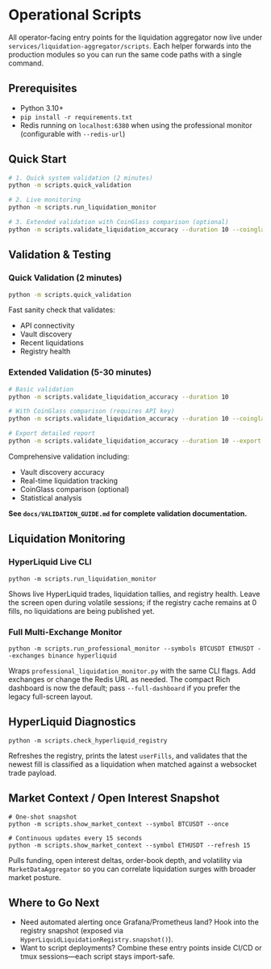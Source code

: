 # Operational Scripts

All operator-facing entry points for the liquidation aggregator now live under `services/liquidation-aggregator/scripts`. Each helper forwards into the production modules so you can run the same code paths with a single command.

## Prerequisites
- Python 3.10+
- `pip install -r requirements.txt`
- Redis running on `localhost:6380` when using the professional monitor (configurable with `--redis-url`)

## Quick Start

```bash
# 1. Quick system validation (2 minutes)
python -m scripts.quick_validation

# 2. Live monitoring
python -m scripts.run_liquidation_monitor

# 3. Extended validation with CoinGlass comparison (optional)
python -m scripts.validate_liquidation_accuracy --duration 10 --coinglass-api-key YOUR_KEY
```

## Validation & Testing

### Quick Validation (2 minutes)
```bash
python -m scripts.quick_validation
```
Fast sanity check that validates:
- API connectivity
- Vault discovery
- Recent liquidations
- Registry health

### Extended Validation (5-30 minutes)
```bash
# Basic validation
python -m scripts.validate_liquidation_accuracy --duration 10

# With CoinGlass comparison (requires API key)
python -m scripts.validate_liquidation_accuracy --duration 10 --coinglass-api-key YOUR_KEY

# Export detailed report
python -m scripts.validate_liquidation_accuracy --duration 10 --export report.json
```
Comprehensive validation including:
- Vault discovery accuracy
- Real-time liquidation tracking
- CoinGlass comparison (optional)
- Statistical analysis

**See `docs/VALIDATION_GUIDE.md` for complete validation documentation.**

## Liquidation Monitoring

### HyperLiquid Live CLI
```
python -m scripts.run_liquidation_monitor
```
Shows live HyperLiquid trades, liquidation tallies, and registry health. Leave the screen open during volatile sessions; if the registry cache remains at 0 fills, no liquidations are being published yet.

### Full Multi-Exchange Monitor
```
python -m scripts.run_professional_monitor --symbols BTCUSDT ETHUSDT --exchanges binance hyperliquid
```
Wraps `professional_liquidation_monitor.py` with the same CLI flags. Add exchanges or change the Redis URL as needed.
The compact Rich dashboard is now the default; pass `--full-dashboard` if you prefer
the legacy full-screen layout.

## HyperLiquid Diagnostics
```
python -m scripts.check_hyperliquid_registry
```
Refreshes the registry, prints the latest `userFills`, and validates that the newest fill is classified as a liquidation when matched against a websocket trade payload.

## Market Context / Open Interest Snapshot
```
# One-shot snapshot
python -m scripts.show_market_context --symbol BTCUSDT --once

# Continuous updates every 15 seconds
python -m scripts.show_market_context --symbol ETHUSDT --refresh 15
```
Pulls funding, open interest deltas, order-book depth, and volatility via `MarketDataAggregator` so you can correlate liquidation surges with broader market posture.

## Where to Go Next
- Need automated alerting once Grafana/Prometheus land? Hook into the registry snapshot (exposed via `HyperLiquidLiquidationRegistry.snapshot()`).
- Want to script deployments? Combine these entry points inside CI/CD or tmux sessions—each script stays import-safe.
